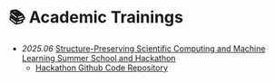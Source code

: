 # 📚 Academic Trainings
- *2025.06* [Structure-Preserving Scientific Computing and Machine Learning Summer School and Hackathon](https://sites.google.com/view/crg-spd/events/seattle-2025)
  - [Hackathon Github Code Repository](https://github.com/jpgallagher1/PIMS-GroupB/tree/Hohoho!)
